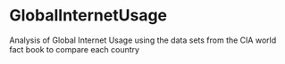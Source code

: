 # GlobalInternetUsage
Analysis of Global Internet Usage 
using the data sets from the CIA world fact book to compare each country
